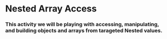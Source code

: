 # Nested Array Access #

### This activity we will be playing with accessing, manipulating, and building objects and arrays from tarageted Nested values. ###